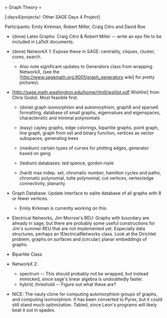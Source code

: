 = Graph Theory =

[:days4/projects/: Other SAGE Days 4 Project]

Participants:  Emily Kirkman, Robert Miller, Craig Citro and David Roe

 * (done) Latex Graphs: Craig Citro & Robert Miller -- write an eps file to be included in LaTeX documents.

 * (done) NetworkX 1: Expose these in SAGE: centrality, cliques, cluster, cores, search.
    * Also note significant updates to Generators class from wrapping NetworkX, (see the [http://www.sagemath.org:9001/graph_generators wiki] for pretty pictures).

 * [http://sage.math.washington.edu/home/rlmill/wshlst.pdf Wishlist] from Chris Godsil. Most feasible first.

    * (done) graph isomorphism and automorphism, graph6 and sparse6 formatting, database of small graphs, eigenvalues and eigenspaces, characteristic and minimal polynomials

    * (easy) cayley graphs, edge colorings, bipartite graphs, point graph, line graph, graph from set and binary function, vertices as vector subspaces, generating trees

    * (medium) certain types of curves for plotting edges, generator based on geng

    * (tedium) databases: ted spence, gordon royle

    * (hard) max indep. set, chromatic number, hamilton cycles and paths, chromatic polynomial, tutte polynomial, cut vertices, vertex/edge connectivity, planarity

 * Graph Database: Update interface to sqlite database of all graphs with 8 or fewer vertices.
    * Emily Kirkman is currently working on this.

 * Electrical Networks, Jim Morrow's REU: Graphs with boundary are already in sage, but there are probably some useful constructions for Jim's summer REU that are not implemented yet. Especially data structures, perhaps an !ElectricalNetworks class.  Look at the Dirichlet problem, graphs on surfaces and (circular) planar embeddings of graphs.

 * Bipartite Class

 * NetworkX 2:  
   * spectrum -- This should probably not be wrapped, but instead mimicked, since sage's linear algebra is undoubtedly faster.
   * hybrid, threshold -- Figure out what these are?

 * NICE: The nauty clone for computing automorphism groups of graphs, and computing isomorphism. It has been converted to Pyrex, but it could still stand much optimization. Tabled, since Leon's programs will likely beat it out in spades.
